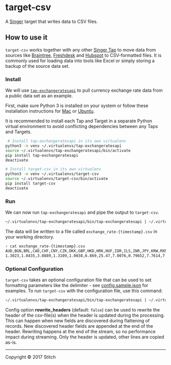 # target-csv

A [Singer](https://singer.io) target that writes data to CSV files.

## How to use it

`target-csv` works together with any other [Singer Tap] to move data from sources like [Braintree], [Freshdesk] and [Hubspot] to CSV-formatted files. It is commonly used for loading data into tools like Excel or simply storing a backup of the source data set.

### Install

We will use [`tap-exchangeratesapi`][Exchangeratesapi] to pull currency exchange rate data from a public data set as an example.

First, make sure Python 3 is installed on your system or follow these installation instructions for [Mac] or [Ubuntu].

It is recommended to install each Tap and Target in a separate Python virtual environment to avoid conflicting dependencies between any Taps and Targets.

```bash
 # Install tap-exchangeratesapi in its own virtualenv
python3 -m venv ~/.virtualenvs/tap-exchangeratesapi
source ~/.virtualenvs/tap-exchangeratesapi/bin/activate
pip install tap-exchangeratesapi
deactivate

# Install target-csv in its own virtualenv
python3 -m venv ~/.virtualenvs/target-csv
source ~/.virtualenvs/target-csv/bin/activate
pip install target-csv
deactivate
```

### Run

We can now run `tap-exchangeratesapi` and pipe the output to `target-csv`.

```bash
~/.virtualenvs/tap-exchangeratesapi/bin/tap-exchangeratesapi | ~/.virtualenvs/target-csv/bin/target-csv
```

The data will be written to a file called `exchange_rate-{timestamp}.csv` in your working directory.

```bash
› cat exchange_rate-{timestamp}.csv
AUD,BGN,BRL,CAD,CHF,CNY,CZK,DKK,GBP,HKD,HRK,HUF,IDR,ILS,INR,JPY,KRW,MXN,MYR,NOK,NZD,PHP,PLN,RON,RUB,SEK,SGD,THB,TRY,ZAR,EUR,USD,date
1.3023,1.8435,3.0889,1.3109,1.0038,6.869,25.47,7.0076,0.79652,7.7614,7.0011,290.88,13317.0,3.6988,66.608,112.21,1129.4,19.694,4.4405,8.3292,1.3867,50.198,4.0632,4.2577,58.105,8.9724,1.4037,34.882,3.581,12.915,0.9426,1.0,2017-02-24T00:00:00Z
```

### Optional Configuration

`target-csv` takes an optional configuration file that can be used to set formatting parameters like the delimiter - see [config.sample.json](config.sample.json) for examples. To run `target-csv` with the configuration file, use this command:

```bash
~/.virtualenvs/tap-exchangeratesapi/bin/tap-exchangeratesapi | ~/.virtualenvs/target-csv/bin/target-csv -c my-config.json
```

Config option **rewrite_headers** (default: `false`) can be used to rewrite the header of the csv-file(s) when the header is updated during the processing. This can happen when new fields are discovered during flattening of records. New discovered header fields are appended at the end of the header. Rewriting happens at the end of the stream, so no performance impact during streaming. Only the header is updated, other lines are copied as-is.

---

Copyright &copy; 2017 Stitch

[Singer Tap]: https://singer.io
[Braintree]: https://github.com/singer-io/tap-braintree
[Freshdesk]: https://github.com/singer-io/tap-freshdesk
[Hubspot]: https://github.com/singer-io/tap-hubspot
[Exchangeratesapi]: https://github.com/singer-io/tap-exchangeratesapi
[Mac]: http://docs.python-guide.org/en/latest/starting/install3/osx/
[Ubuntu]: https://www.digitalocean.com/community/tutorials/how-to-install-python-3-and-set-up-a-local-programming-environment-on-ubuntu-16-04